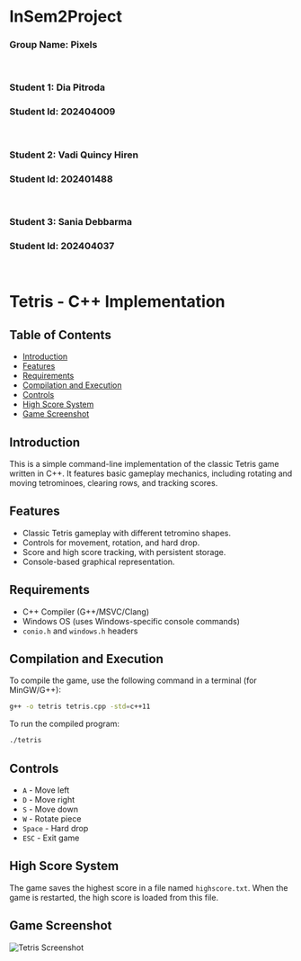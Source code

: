 # InSem2Project

### Group Name: Pixels

<br>

### Student 1: Dia Pitroda
### Student Id: 202404009

<br> 

### Student 2: Vadi Quincy Hiren
### Student Id: 202401488

<br>

### Student 3: Sania Debbarma
### Student Id: 202404037

<br>

# Tetris - C++ Implementation

## Table of Contents
- [Introduction](#introduction)
- [Features](#features)
- [Requirements](#requirements)
- [Compilation and Execution](#compilation-and-execution)
- [Controls](#controls)
- [High Score System](#high-score-system)
- [Game Screenshot](#game-screenshot)

## Introduction
This is a simple command-line implementation of the classic Tetris game written in C++. It features basic gameplay mechanics, including rotating and moving tetrominoes, clearing rows, and tracking scores.

## Features
- Classic Tetris gameplay with different tetromino shapes.
- Controls for movement, rotation, and hard drop.
- Score and high score tracking, with persistent storage.
- Console-based graphical representation.

## Requirements
- C++ Compiler (G++/MSVC/Clang)
- Windows OS (uses Windows-specific console commands)
- `conio.h` and `windows.h` headers

## Compilation and Execution
To compile the game, use the following command in a terminal (for MinGW/G++):
```sh
g++ -o tetris tetris.cpp -std=c++11
```
To run the compiled program:
```sh
./tetris
```

## Controls
- `A` - Move left
- `D` - Move right
- `S` - Move down
- `W` - Rotate piece
- `Space` - Hard drop
- `ESC` - Exit game

## High Score System
The game saves the highest score in a file named `highscore.txt`. When the game is restarted, the high score is loaded from this file.

## Game Screenshot
![Tetris Screenshot](image.png)

